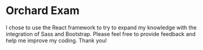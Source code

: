 # Orchard Exam

I chose to use the React framework to try to expand my knowledge with the integration of Sass and Bootstrap. Please feel free to provide feedback and help me improve my coding. Thank you!
